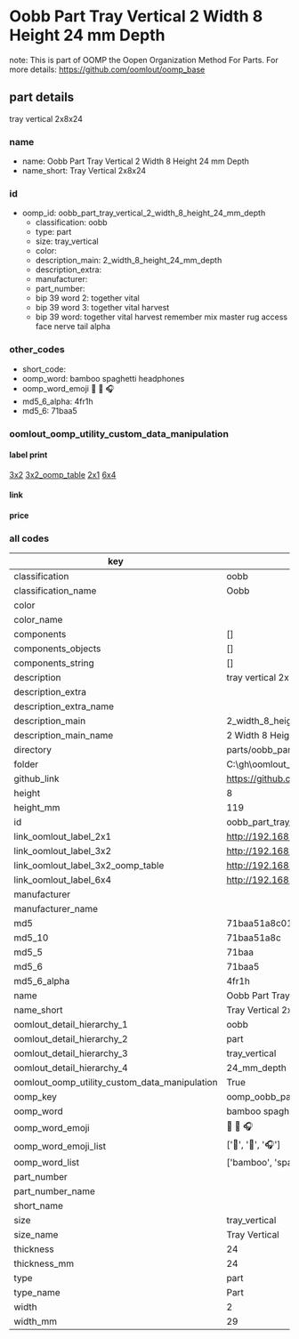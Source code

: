 # Oobb Part Tray Vertical 2 Width 8 Height 24 mm Depth  

note: This is part of OOMP the Oopen Organization Method For Parts. For more details: https://github.com/oomlout/oomp_base

##  part details
  



tray vertical 2x8x24



### name
* name: Oobb Part Tray Vertical 2 Width 8 Height 24 mm Depth
* name_short: Tray Vertical 2x8x24 
### id
* oomp_id: oobb_part_tray_vertical_2_width_8_height_24_mm_depth
  * classification: oobb
  * type: part
  * size: tray_vertical
  * color: 
  * description_main: 2_width_8_height_24_mm_depth
  * description_extra: 
  * manufacturer: 
  * part_number: 
  * bip 39 word 2: together vital
  * bip 39 word 3: together vital harvest
  * bip 39 word: together vital harvest remember mix master rug access face nerve tail alpha

### other_codes
* short_code: 
* oomp_word: bamboo spaghetti headphones
* oomp_word_emoji :bamboo: :spaghetti: :headphones:
* md5_6_alpha: 4fr1h
* md5_6: 71baa5






### oomlout_oomp_utility_custom_data_manipulation
#### label print
[3x2](http://192.168.1.245:1112/?label=oomp%204fr1h)
[3x2_oomp_table](http://192.168.1.108:1112/?label=oomp%204fr1h)
[2x1](http://192.168.1.242:1112/?label=oomp%204fr1h)
[6x4](http://192.168.1.55:1112/?label=oomp%204fr1h)    

#### link

                              

#### price







### all codes 
| key | value |  
| --- | --- |  
| classification | oobb |  
| classification_name | Oobb |  
| color |  |  
| color_name |  |  
| components | [] |  
| components_objects | [] |  
| components_string | [] |  
| description | tray vertical 2x8x24 |  
| description_extra |  |  
| description_extra_name |  |  
| description_main | 2_width_8_height_24_mm_depth |  
| description_main_name | 2 Width 8 Height 24 mm Depth |  
| directory | parts/oobb_part_tray_vertical_2_width_8_height_24_mm_depth |  
| folder | C:\gh\oomlout_oobb_version_4_generated_parts\parts\oobb_part_tray_vertical_2_width_8_height_24_mm_depth |  
| github_link | https://github.com/oomlout/oomlout_oomp_part_src/tree/main/parts/oobb_part_tray_vertical_2_width_8_height_24_mm_depth |  
| height | 8 |  
| height_mm | 119 |  
| id | oobb_part_tray_vertical_2_width_8_height_24_mm_depth |  
| link_oomlout_label_2x1 | http://192.168.1.242:1112/?label=oomp%204fr1h |  
| link_oomlout_label_3x2 | http://192.168.1.245:1112/?label=oomp%204fr1h |  
| link_oomlout_label_3x2_oomp_table | http://192.168.1.108:1112/?label=oomp%204fr1h |  
| link_oomlout_label_6x4 | http://192.168.1.55:1112/?label=oomp%204fr1h |  
| manufacturer |  |  
| manufacturer_name |  |  
| md5 | 71baa51a8c0157a222c70b5ad2fd471d |  
| md5_10 | 71baa51a8c |  
| md5_5 | 71baa |  
| md5_6 | 71baa5 |  
| md5_6_alpha | 4fr1h |  
| name | Oobb Part Tray Vertical 2 Width 8 Height 24 mm Depth |  
| name_short | Tray Vertical 2x8x24  |  
| oomlout_detail_hierarchy_1 | oobb |  
| oomlout_detail_hierarchy_2 | part |  
| oomlout_detail_hierarchy_3 | tray_vertical |  
| oomlout_detail_hierarchy_4 | 24_mm_depth |  
| oomlout_oomp_utility_custom_data_manipulation | True |  
| oomp_key | oomp_oobb_part_tray_vertical_2_width_8_height_24_mm_depth |  
| oomp_word | bamboo spaghetti headphones |  
| oomp_word_emoji | :bamboo: :spaghetti: :headphones: |  
| oomp_word_emoji_list | [':bamboo:', ':spaghetti:', ':headphones:'] |  
| oomp_word_list | ['bamboo', 'spaghetti', 'headphones'] |  
| part_number |  |  
| part_number_name |  |  
| short_name |  |  
| size | tray_vertical |  
| size_name | Tray Vertical |  
| thickness | 24 |  
| thickness_mm | 24 |  
| type | part |  
| type_name | Part |  
| width | 2 |  
| width_mm | 29 |  
